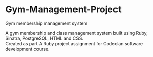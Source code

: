 # Gym-Management-Project
Gym membership management system

A gym membership and class management system built using Ruby, Sinatra, PostgreSQL, HTML and CSS.  
Created as part A Ruby project assignment for Codeclan software development course. 

